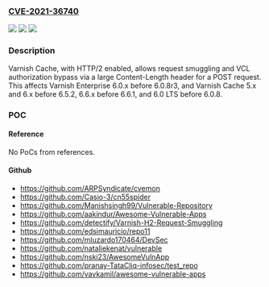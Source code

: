 ### [CVE-2021-36740](https://cve.mitre.org/cgi-bin/cvename.cgi?name=CVE-2021-36740)
![](https://img.shields.io/static/v1?label=Product&message=n%2Fa&color=blue)
![](https://img.shields.io/static/v1?label=Version&message=n%2Fa&color=blue)
![](https://img.shields.io/static/v1?label=Vulnerability&message=n%2Fa&color=brighgreen)

### Description

Varnish Cache, with HTTP/2 enabled, allows request smuggling and VCL authorization bypass via a large Content-Length header for a POST request. This affects Varnish Enterprise 6.0.x before 6.0.8r3, and Varnish Cache 5.x and 6.x before 6.5.2, 6.6.x before 6.6.1, and 6.0 LTS before 6.0.8.

### POC

#### Reference
No PoCs from references.

#### Github
- https://github.com/ARPSyndicate/cvemon
- https://github.com/Casio-3/cn55spider
- https://github.com/Manishsingh99/Vulnerable-Repository
- https://github.com/aakindur/Awesome-Vulnerable-Apps
- https://github.com/detectify/Varnish-H2-Request-Smuggling
- https://github.com/edsimauricio/repo11
- https://github.com/mluzardo170464/DevSec
- https://github.com/nataliekenat/vulnerable
- https://github.com/nski23/AwesomeVulnApp
- https://github.com/pranay-TataCliq-infosec/test_repo
- https://github.com/vavkamil/awesome-vulnerable-apps

